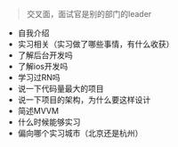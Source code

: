 > 交叉面，面试官是别的部门的leader

- 自我介绍
- 实习相关（实习做了哪些事情，有什么收获）
- 了解后台开发吗
- 了解ios开发吗
- 学习过RN吗
- 说一下代码量最大的项目
- 说一下项目的架构，为什么要这样设计
- 简述MVVM
- 什么时候能够实习
- 偏向哪个实习城市（北京还是杭州）
